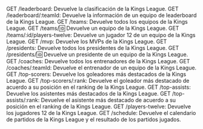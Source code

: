 GET /leaderboard: Devuelve la clasificación de la Kings League.
GET /leaderboard/:teamId: Devuelve la información de un equipo de leaderboard de la Kings League.
GET /teams: Devuelve todos los equipos de la Kings League.
GET /teams/:id: Devuelve un equipo de la Kings League.
GET /teams/:id/players-twelve: Devuelve un jugador 12 de un equipo de la Kings League.
GET /mvp: Devuelve los MVPs de la Kings League.
GET /presidents: Devuelve todos los presidentes de la Kings League.
GET /presidents/:id: Devuelve un presidente de un equipo de la Kings League.
GET /coaches: Devuelve todos los entrenadores de la Kings League.
GET /coaches/:teamId: Devuelve el entrenador de un equipo de la Kings League.
GET /top-scorers: Devuelve los goleadores más destacados de la Kings League.
GET /top-scorers/:rank: Devuelve el goleador más destacado de acuerdo a su posición en el ranking de la Kings League.
GET /top-assists: Devuelve los asistentes más destacados de la Kings League.
GET /top-assists/:rank: Devuelve el asistente más destacado de acuerdo a su posición en el ranking de la Kings League.
GET /players-twelve: Devuelve los jugadores 12 de la Kings League.
GET /schedule: Devuelve el calendario de partidos de la Kings League y el resultado de los partidos jugados.